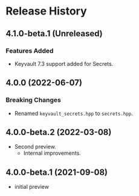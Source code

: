 # Release History

## 4.1.0-beta.1 (Unreleased)

### Features Added

- Keyvault 7.3 support added for Secrets.


## 4.0.0 (2022-06-07)

### Breaking Changes

- Renamed `keyvault_secrets.hpp` to `secrets.hpp`.

## 4.0.0-beta.2 (2022-03-08)

- Second preview.
  - Internal improvements. 

## 4.0.0-beta.1 (2021-09-08)

- initial preview
